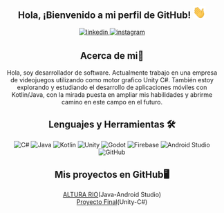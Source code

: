 <div align="center">
<h2> Hola, ¡Bienvenido a mi perfil de GitHub! <img src="https://github.com/Josemascherpa/Josemascherpa/blob/main/hola.gif" width="30"></h2>
<a href="https://linkedin.com/in/joseignaciomascherpa" target="_blank">
<img src=https://img.shields.io/badge/linkedin-%2300acee.svg?color=405DE6&style=for-the-badge&logo=linkedin&logoColor=white alt=linkedin style="margin-bottom: 5px;" />
</a>
<a href="https://instagram.com/nachomascherpa" target="_blank">
<img src=https://img.shields.io/badge/instagram-%ff5851db.svg?color=C13584&style=for-the-badge&logo=instagram&logoColor=white alt=instagram style="margin-bottom: 5px;" />
</a>



  
<h2>Acerca de mi🤵</h2>
<div align="center">  

Hola, soy desarrollador de software. Actualmente trabajo en una empresa de videojuegos utilizando como motor grafico Unity C#. También estoy explorando y estudiando el desarrollo de aplicaciones móviles con Kotlin/Java, con la mirada puesta en ampliar mis habilidades y abrirme camino en este campo en el futuro.

<div align="center">  
<h2>Lenguajes y Herramientas 🛠️</h2>


![C#](https://img.shields.io/badge/-C%23-blue)
![Java](https://img.shields.io/badge/-Java-orange)
![Kotlin](https://img.shields.io/badge/-Kotlin-green)
![Unity](https://img.shields.io/badge/-Unity-black?logo=unity)
![Godot](https://img.shields.io/badge/-Godot-blue?logo=godot-engine)
![Firebase](https://img.shields.io/badge/-Firebase-yellow?logo=firebase)
![Android Studio](https://img.shields.io/badge/-Android%20Studio-green?logo=android)
![GitHub](https://img.shields.io/badge/-GitHub-black?logo=github)

<div align="center">  
<h2>Mis proyectos en GitHub🖥️</h2></h2>
<a href="https://github.com/Josemascherpa/AlturaRio">ALTURA RIO</a>(Java-Android Studio)<br>
<a href="https://github.com/Josemascherpa/ProyectoFinal">Proyecto Final</a>(Unity-C#)<br>




